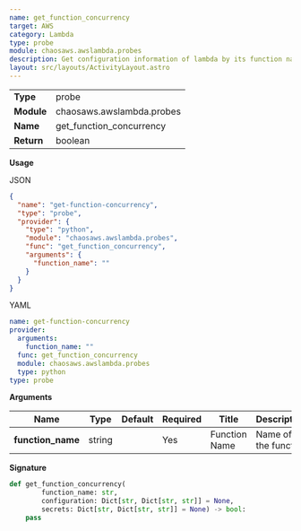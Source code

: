 ```yaml
---
name: get_function_concurrency
target: AWS
category: Lambda
type: probe
module: chaosaws.awslambda.probes
description: Get configuration information of lambda by its function name
layout: src/layouts/ActivityLayout.astro
---
```


|            |                           |
| ---------- | ------------------------- |
| **Type**   | probe                     |
| **Module** | chaosaws.awslambda.probes |
| **Name**   | get_function_concurrency  |
| **Return** | boolean                   |

**Usage**

JSON

```json
{
  "name": "get-function-concurrency",
  "type": "probe",
  "provider": {
    "type": "python",
    "module": "chaosaws.awslambda.probes",
    "func": "get_function_concurrency",
    "arguments": {
      "function_name": ""
    }
  }
}
```

YAML

```yaml
name: get-function-concurrency
provider:
  arguments:
    function_name: ""
  func: get_function_concurrency
  module: chaosaws.awslambda.probes
  type: python
type: probe
```

**Arguments**

| Name              | Type   | Default | Required | Title         | Description          |
| ----------------- | ------ | ------- | -------- | ------------- | -------------------- |
| **function_name** | string |         | Yes      | Function Name | Name of the function |

**Signature**

```python
def get_function_concurrency(
        function_name: str,
        configuration: Dict[str, Dict[str, str]] = None,
        secrets: Dict[str, Dict[str, str]] = None) -> bool:
    pass

```
